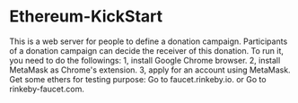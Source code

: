 # Ethereum-KickStart
This is a web server for people to define a donation campaign. Participants of a donation campaign can decide the receiver of this donation.
To run it, you need to do the followings:
1, install Google Chrome browser.
2, install MetaMask as Chrome's extension.
3, apply for an account using MetaMask. Get some ethers for testing purpose: Go to faucet.rinkeby.io. or Go to rinkeby-faucet.com.
